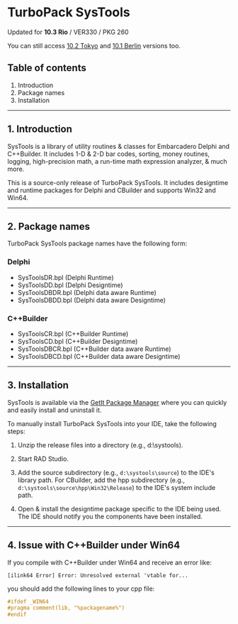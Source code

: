 # TurboPack SysTools

Updated for **10.3 Rio** / VER330 / PKG 260

You can still access [10.2 Tokyo]() and [10.1 Berlin]() versions too.


## Table of contents

1.  Introduction
2.  Package names
3.  Installation

-----

## 1. Introduction


SysTools is a library of utility routines & classes for Embarcadero
Delphi and C++Builder. It includes 1-D & 2-D bar codes, sorting, 
money routines, logging, high-precision math, a run-time 
math expression analyzer, & much more.

This is a source-only release of TurboPack SysTools. It includes
designtime and runtime packages for Delphi and CBuilder and supports Win32 and Win64.

-----

## 2. Package names


TurboPack SysTools package names have the following form:

### Delphi
* SysToolsDR.bpl   (Delphi Runtime)
* SysToolsDD.bpl   (Delphi Designtime)
* SysToolsDBDR.bpl (Delphi data aware Runtime)
* SysToolsDBDD.bpl (Delphi data aware Designtime)

### C++Builder
* SysToolsCR.bpl   (C++Builder Runtime)
* SysToolsCD.bpl   (C++Builder Designtime)
* SysToolsDBCR.bpl (C++Builder data aware Runtime)
* SysToolsDBCD.bpl (C++Builder data aware Designtime)

------

## 3. Installation

SysTools is available via the [GetIt Package Manager](http://docwiki.embarcadero.com/RADStudio/en/Installing_a_Package_Using_GetIt_Package_Manager) where you can quickly and easily install and uninstall it.

To manually install TurboPack SysTools into your IDE, take the following
steps:

  1. Unzip the release files into a directory (e.g., d:\systools).

  2. Start RAD Studio.

  3. Add the source subdirectory (e.g., `d:\systools\source`) to the
     IDE's library path. For CBuilder, add the hpp subdirectory
     (e.g., `d:\systools\source\hpp\Win32\Release`) to the IDE's system include path.

  4. Open & install the designtime package specific to the IDE being
     used. The IDE should notify you the components have been
     installed.

     
-----

## 4. Issue with C++Builder under Win64

If you compile with C++Builder under Win64 and receive an error like:

`[ilink64 Error] Error: Unresolved external 'vtable for...`

you should add the following lines to your cpp file:

```cpp
#ifdef _WIN64
#pragma comment(lib, "%packagename%")
#endif
```
